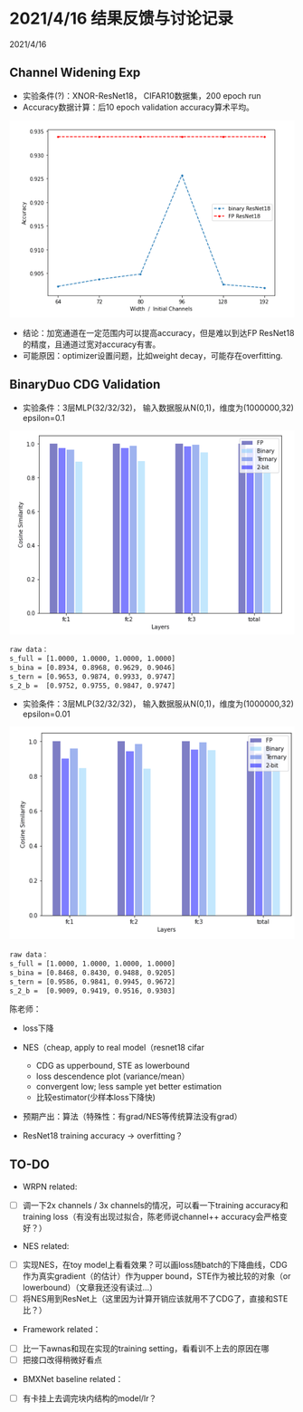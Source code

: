 # 2021/4/16 结果反馈与讨论记录  

2021/4/16  

## Channel Widening Exp  

* 实验条件(?)：XNOR-ResNet18， CIFAR10数据集，200 epoch run
* Accuracy数据计算：后10 epoch validation accuracy算术平均。  

![](https://raw.githubusercontent.com/YouCaiJun98/MyPicBed/main/imgs/202104160001.png)  

* 结论：加宽通道在一定范围内可以提高accuracy，但是难以到达FP ResNet18的精度，且通道过宽对accuracy有害。  
* 可能原因：optimizer设置问题，比如weight decay，可能存在overfitting.  

## BinaryDuo CDG Validation  

* 实验条件：3层MLP(32/32/32)， 输入数据服从N(0,1)，维度为(1000000,32) epsilon=0.1  

![](https://raw.githubusercontent.com/YouCaiJun98/MyPicBed/main/imgs/202104160003.png)  

```  
raw data：  
s_full = [1.0000, 1.0000, 1.0000, 1.0000]  
s_bina = [0.8934, 0.8968, 0.9629, 0.9046]  
s_tern = [0.9653, 0.9874, 0.9933, 0.9747]  
s_2_b =  [0.9752, 0.9755, 0.9847, 0.9747]  
```  

* 实验条件：3层MLP(32/32/32)， 输入数据服从N(0,1)，维度为(1000000,32) epsilon=0.01  

![](https://raw.githubusercontent.com/YouCaiJun98/MyPicBed/main/imgs/202104160004.png)  

```  
raw data：  
s_full = [1.0000, 1.0000, 1.0000, 1.0000]
s_bina = [0.8468, 0.8430, 0.9488, 0.9205]
s_tern = [0.9586, 0.9841, 0.9945, 0.9672]
s_2_b =  [0.9009, 0.9419, 0.9516, 0.9303]
```  



陈老师：  
* loss下降  
* NES（cheap, apply to real model（resnet18 cifar  
    * CDG as upperbound, STE as lowerbound  
    * loss descendence plot (variance/mean）  
    * convergent low; less sample yet better estimation  
    * 比较estimator(少样本loss下降快)  

* 预期产出：算法（特殊性：有grad/NES等传统算法没有grad）  
* ResNet18 training accuracy -> overfitting？  

## TO-DO
* WRPN related:  
- [ ] 调一下2x channels / 3x channels的情况，可以看一下training accuracy和training loss（有没有出现过拟合，陈老师说channel++ accuracy会严格变好？）  
* NES related:  
- [ ] 实现NES，在toy model上看看效果？可以画loss随batch的下降曲线，CDG作为真实gradient（的估计）作为upper bound，STE作为被比较的对象（or lowerbound）（文章我还没有读过...）  
- [ ] 将NES用到ResNet上（这里因为计算开销应该就用不了CDG了，直接和STE比？）  
* Framework related：  
- [ ] 比一下awnas和现在实现的training setting，看看训不上去的原因在哪  
- [ ] 把接口改得稍微好看点  
* BMXNet baseline related：  
- [ ] 有卡挂上去调完块内结构的model/lr？  